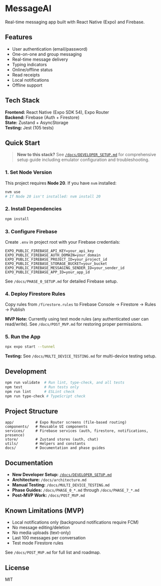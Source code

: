 # MessageAI

Real-time messaging app built with React Native (Expo) and Firebase.

## Features

- User authentication (email/password)
- One-on-one and group messaging
- Real-time message delivery
- Typing indicators
- Online/offline status
- Read receipts
- Local notifications
- Offline support

## Tech Stack

**Frontend:** React Native (Expo SDK 54), Expo Router  
**Backend:** Firebase (Auth + Firestore)  
**State:** Zustand + AsyncStorage  
**Testing:** Jest (105 tests)

## Quick Start

> **New to this stack?** See [`/docs/DEVELOPER_SETUP.md`](/docs/DEVELOPER_SETUP.md) for comprehensive setup guide including emulator configuration and troubleshooting.

### 1. Set Node Version

This project requires **Node 20**. If you have `nvm` installed:

```bash
nvm use
# If Node 20 isn't installed: nvm install 20
```

### 2. Install Dependencies

```bash
npm install
```

### 3. Configure Firebase

Create `.env` in project root with your Firebase credentials:

```
EXPO_PUBLIC_FIREBASE_API_KEY=your_api_key
EXPO_PUBLIC_FIREBASE_AUTH_DOMAIN=your_domain
EXPO_PUBLIC_FIREBASE_PROJECT_ID=your_project_id
EXPO_PUBLIC_FIREBASE_STORAGE_BUCKET=your_bucket
EXPO_PUBLIC_FIREBASE_MESSAGING_SENDER_ID=your_sender_id
EXPO_PUBLIC_FIREBASE_APP_ID=your_app_id
```

See `/docs/PHASE_0_SETUP.md` for detailed Firebase setup.

### 4. Deploy Firestore Rules

Copy rules from `/firestore.rules` to Firebase Console → Firestore → Rules → Publish

**MVP Note:** Currently using test mode rules (any authenticated user can read/write). See `/docs/POST_MVP.md` for restoring proper permissions.

### 5. Run the App

```bash
npx expo start --tunnel
```

**Testing:** See `/docs/MULTI_DEVICE_TESTING.md` for multi-device testing setup.

## Development

```bash
npm run validate  # Run lint, type-check, and all tests
npm test          # Run tests only
npm run lint      # ESLint check
npm run type-check # TypeScript check
```

## Project Structure

```
app/          # Expo Router screens (file-based routing)
components/   # Reusable UI components
services/     # Firebase services (auth, firestore, notifications, presence)
store/        # Zustand stores (auth, chat)
utils/        # Helpers and constants
docs/         # Documentation and phase guides
```

## Documentation

- **New Developer Setup:** [`/docs/DEVELOPER_SETUP.md`](/docs/DEVELOPER_SETUP.md)
- **Architecture:** `/docs/architecture.md`
- **Manual Testing:** `/docs/MULTI_DEVICE_TESTING.md`
- **Phase Guides:** `/docs/PHASE_0_*.md` through `/docs/PHASE_7_*.md`
- **Post-MVP Work:** `/docs/POST_MVP.md`

## Known Limitations (MVP)

- Local notifications only (background notifications require FCM)
- No message editing/deletion
- No media uploads (text-only)
- Last 100 messages per conversation
- Test mode Firestore rules

See `/docs/POST_MVP.md` for full list and roadmap.

## License

MIT
